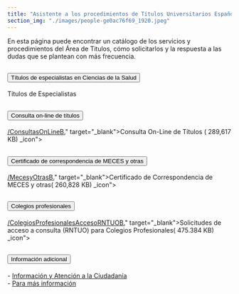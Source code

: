 ```yaml
---
title: "Asistente a los procedimientos de Títulos Universitarios Españoles. Consultas frecuentes"
section_img: "./images/people-ge0ac76f69_1920.jpeg"
---
```

En esta página puede encontrar un catálogo de los servicios y procedimientos del Área de Titulos, cómo solicitarlos y la respuesta a las dudas que se plantean con más frecuencia.
<section>
        <article class="calls">
            <div class="container container-xl">
                <div class="row">
                        <div class="row">
                            <div class="col-lg-12  content_collapse">
                                <div class="accordion" id="accordionPanelsStayOpenExample">
                                    <div class="accordion-item">
                                        <h2 class="accordion-header" id="panelsStayOpen-headingOne">
                                            <button class="accordion-button collapsed" type="button" data-bs-toggle="collapse" data-bs-target="#panelsStayOpen-collapseOne" aria-expanded="false" aria-controls="panelsStayOpen-collapseOne">
                                               Títulos de especialistas en Ciencias de la Salud
                                            </button>
                                        </h2>
                                        <div id="panelsStayOpen-collapseOne" class="accordion-collapse collapse " aria-labelledby="panelsStayOpen-headingOne">
                                            <div class="accordion-body">
                                                <article id="section_link">
                                                    <div class="container-fluid">
                                                        <div class="row">
                                                            <div class="col-12">
                                                         Títulos de Especialistas
                                                            </div>
                                                        </div>
                                                    </div>
                                                </article>
                                            </div>
                                        </div>
                                    </div>
                                    <div class="accordion-item">
                                        <h2 class="accordion-header" id="panelsStayOpen-headingTwo">
                                            <button class="accordion-button collapsed" type="button" data-bs-toggle="collapse" data-bs-target="#panelsStayOpen-collapseTwo" aria-expanded="false">
                                                Consulta on-line de títulos
                                            </button>
                                        </h2>
                                        <div id="panelsStayOpen-collapseTwo" class="accordion-collapse collapse" aria-labelledby="panelsStayOpen-headingTwo">
                                            <div class="accordion-body">
                                                <article id="section_link">
                                                    <div class="container-fluid">
                                                        <div class="row">
                                                            <div class="col-12">
                                                               <a href="/portal-web/documentos/</a><i class="fas fa-external-link-alt"></i>/ConsultasOnLineB.</a><i class="fas fa-external-link-alt"></i>" target="_blank">Consulta On-Line de Títulos</a> (</a><i class="fas fa-external-link-alt"></i> 289,617 KB) <i class="fal fa-file-</a><i class="fas fa-external-link-alt"></i> </a><i class="fas fa-external-link-alt"></i>_icon"></i></a>
                                                            </div>
                                                        </div>
                                                    </div>
                                                </article>
                                            </div>
                                        </div>
									</div>
                                    <div class="accordion-item">
                                        <h2 class="accordion-header" id="panelsStayOpen-headingTree">
                                            <button class="accordion-button collapsed" type="button" data-bs-toggle="collapse" data-bs-target="#panelsStayOpen-collapseTree" aria-expanded="false">
                                                 Certificado de correspondencia de MECES y otras
                                            </button>
                                        </h2>
                                        <div id="panelsStayOpen-collapseTree" class="accordion-collapse collapse" aria-labelledby="panelsStayOpen-headingTree">
                                            <div class="accordion-body">
                                                <article id="section_link">
                                                    <div class="container-fluid">
                                                        <div class="row">
                                                            <div class="col-12">
<a href="/portal-web/documentos/</a><i class="fas fa-external-link-alt"></i>/MecesyOtrasB.</a><i class="fas fa-external-link-alt"></i>" target="_blank">Certificado de Correspondencia de MECES y otras</a>(</a><i class="fas fa-external-link-alt"></i> 260,828 KB)
  <i class="fal fa-file-</a><i class="fas fa-external-link-alt"></i> </a><i class="fas fa-external-link-alt"></i>_icon"></i></a>
                                                            </div>
                                                        </div>
                                                    </div>
                                                </article>
                                            </div>
                                        </div>
                                    </div>
                                    <div class="accordion-item">
                                        <h2 class="accordion-header" id="panelsStayOpen-headingFour">
                                            <button class="accordion-button collapsed" type="button" data-bs-toggle="collapse" data-bs-target="#panelsStayOpen-collapseFour" aria-expanded="false">
                                               Colegios profesionales
											</button>
                                        </h2>
                                        <div id="panelsStayOpen-collapseFour" class="accordion-collapse collapse" aria-labelledby="panelsStayOpen-headingFour">
                                            <div class="accordion-body">
                                                <article id="section_link">
                                                    <div class="container-fluid">
                                                        <div class="row">
                                                            <div class="col-12">
                                                              <a href="/portal-web/documentos/</a><i class="fas fa-external-link-alt"></i>/ColegiosProfesionalesAccesoRNTUOB.</a><i class="fas fa-external-link-alt"></i>" target="_blank">Solicitudes de acceso a consulta (RNTUO) para Colegios Profesionales(</a><i class="fas fa-external-link-alt"></i> 475.384 KB)<i class="fal fa-file-</a><i class="fas fa-external-link-alt"></i> </a><i class="fas fa-external-link-alt"></i>_icon"></i></a>
                                                            </div>
                                                        </div>
                                                    </div>
                                                </article>
                                            </div>
                                        </div>
									</div>
										<div class="accordion-item">
                                        <h2 class="accordion-header" id="panelsStayOpen-headingFive">
                                            <button class="accordion-button collapsed" type="button" data-bs-toggle="collapse" data-bs-target="#panelsStayOpen-collapseFive" aria-expanded="false">
                                                Información adicional
                                            </button>
                                        </h2>
                                        <div id="panelsStayOpen-collapseFive" class="accordion-collapse collapse" aria-labelledby="panelsStayOpen-headingFive">
                                            <div class="accordion-body">
                                                <article id="section_link">
                                                    <div class="container-fluid">
                                                        <div class="row">
                                                            <div class="col-12">
                                                                - <a href="{{<siteurl>}}tu-administracion/informacion-y-atencion-al-ciudadano/">Información y Atención a la Ciudadanía<a><br>
																- <a href="{{<siteurl>}}sistema-universitario/gestion-de-titulos-universitarios/">Para más información</a>
                                                            </div>
                                                        </div>
                                                    </div>
                                                </article>
                                            </div>
                                        </div>
                                    </div>
								</div>
                                    </div>
                                </div>
                        </div>
                    </div>
                </div>
            </div>
        </article>
    </section>